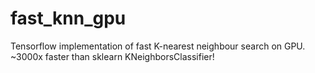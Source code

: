 # fast_knn_gpu
Tensorflow implementation of fast K-nearest neighbour search on GPU. ~3000x faster than sklearn KNeighborsClassifier!
